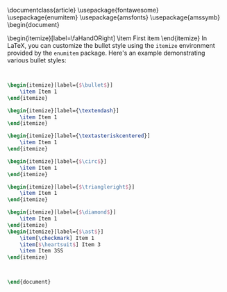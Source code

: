 \documentclass{article}
\usepackage{fontawesome}
\usepackage{enumitem}
\usepackage{amsfonts}
\usepackage{amssymb}
\begin{document}

\begin{itemize}[label=\faHandORight]
    \item First item
\end{itemize}
In LaTeX, you can customize the bullet style using the `itemize` environment provided by the `enumitem` package. Here's an example demonstrating various bullet styles:

```latex


\begin{itemize}[label={$\bullet$}]
    \item Item 1
\end{itemize}

\begin{itemize}[label={\textendash}]
    \item Item 1
\end{itemize}

\begin{itemize}[label={\textasteriskcentered}]
    \item Item 1
\end{itemize}

\begin{itemize}[label={$\circ$}]
    \item Item 1
\end{itemize}

\begin{itemize}[label={$\triangleright$}]
    \item Item 1
\end{itemize}

\begin{itemize}[label={$\diamond$}]
    \item Item 1
\end{itemize}
\begin{itemize}[label={$\ast$}]
    \item[\checkmark] Item 1
    \item[$\heartsuit$] Item 3
    \item Item 3SS
\end{itemize}



\end{document}
